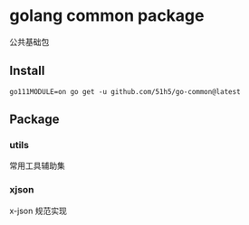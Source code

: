 # golang common package
公共基础包

## Install

```shell
go111MODULE=on go get -u github.com/51h5/go-common@latest
```

## Package

### utils
常用工具辅助集

### xjson
x-json 规范实现
